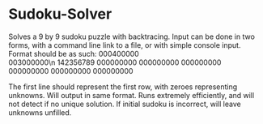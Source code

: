 # Sudoku-Solver
Solves a 9 by 9 sudoku puzzle with backtracing.
Input can be done in two forms, with a command line link to a file, or with simple console input.
Format should be as such:
000400000<br>
003000000\n
142356789
000000000
000000000
000000000
000000000
000000000
000000000

The first line should represent the first row, with zeroes representing unknowns.
Will output in same format. Runs extremely efficiently, and will not detect if no unique solution. 
If initial sudoku is incorrect, will leave unknowns unfilled.
